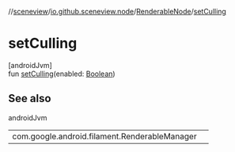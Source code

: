 //[sceneview](../../../index.md)/[io.github.sceneview.node](../index.md)/[RenderableNode](index.md)/[setCulling](set-culling.md)

# setCulling

[androidJvm]\
fun [setCulling](set-culling.md)(enabled: [Boolean](https://kotlinlang.org/api/latest/jvm/stdlib/kotlin/-boolean/index.html))

## See also

androidJvm

| | |
|---|---|
| com.google.android.filament.RenderableManager |  |
